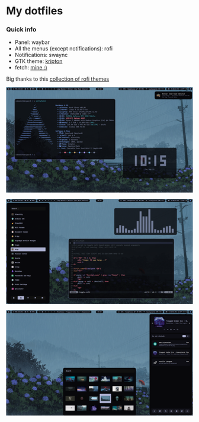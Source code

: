 # My dotfiles

### Quick info

- Panel: waybar
- All the menus (except notifications): rofi
- Notifications: swaync
- GTK theme: [kripton](https://github.com/EliverLara/Kripton)
- fetch: [mine :)](https://github.com/cebem1nt/sillyfetch)

Big thanks to this [collection of rofi themes](https://github.com/adi1090x/rofi)

![Image 1](previews/1.png)

![Image 2](previews/2.png)

![Image 3](previews/3.png)

